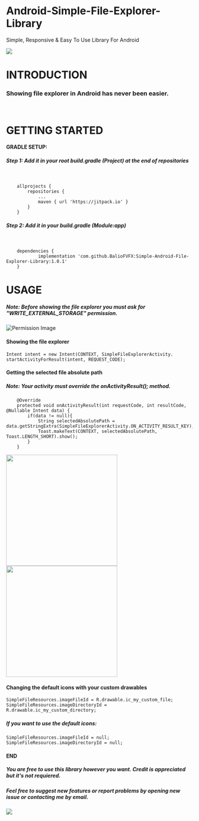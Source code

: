 # Android-Simple-File-Explorer-Library
Simple, Responsive &amp; Easy To Use Library For Android

[![](https://jitpack.io/v/BalioFVFX/Android-Simple-File-Explorer-Library.svg)](https://jitpack.io/#BalioFVFX/Android-Simple-File-Explorer-Library)
# INTRODUCTION
### Showing file explorer in Android has never been easier.
<br />

# GETTING STARTED

#### GRADLE SETUP:
##### Step 1: Add it in your root build.gradle (Project) at the end of repositories

<br />

```
	allprojects {
		repositories {
			...
			maven { url 'https://jitpack.io' }
		}
	}
```
##### Step 2: Add it in your build.gradle (Module:app)

<br/>

```
	dependencies {
	        implementation 'com.github.BalioFVFX:Simple-Android-File-Explorer-Library:1.0.1'
	}
```

# USAGE

##### Note: Before showing the file explorer you must ask for "WRITE_EXTERNAL_STORAGE" permission.
![Permission Image](https://i.imgur.com/zxt34Vy.png)
<br/>
#### Showing the file explorer
```
Intent intent = new Intent(CONTEXT, SimpleFileExplorerActivity.
startActivityForResult(intent, REQUEST_CODE);
```
#### Getting the selected file absolute path
##### Note: Your activity must override the onActivityResult(); method.

```
    @Override
    protected void onActivityResult(int requestCode, int resultCode, @Nullable Intent data) {
        if(data != null){
            String selectedAbsolutePath = data.getStringExtra(SimpleFileExplorerActivity.ON_ACTIVITY_RESULT_KEY);
            Toast.makeText(CONTEXT, selectedAbsolutePath, Toast.LENGTH_SHORT).show();    
        }
    }
```

<p float="left">
  <img src="https://i.imgur.com/uX3iFqn.png" width="300" />
  <img src="https://i.imgur.com/WlVDRIG.png" width="300" /> 
</p>

#### Changing the default icons with your custom drawables

```
SimpleFileResources.imageFileId = R.drawable.ic_my_custom_file;
SimpleFileResources.imageDirectoryId = R.drawable.ic_my_custom_directory;
```

##### If you want to use the default icons:

```
SimpleFileResources.imageFileId = null;
SimpleFileResources.imageDirectoryId = null;
```

#### END
##### You are free to use this library however you want. Credit is appreciated but it's not requiered.
##### Feel free to suggest new features or report problems by opening new issue or contacting me by email.

[![](https://www.paypalobjects.com/en_US/i/btn/btn_donateCC_LG.gif)](https://www.paypal.com/cgi-bin/webscr?cmd=_s-xclick&hosted_button_id=HU65XMSW3YZ5S)

